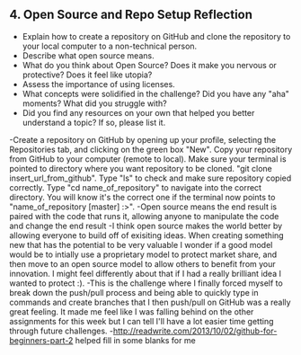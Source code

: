 ## 4. Open Source and Repo Setup Reflection

- Explain how to create a repository on GitHub and clone the repository to your local computer to a non-technical person.
- Describe what open source means.
- What do you think about Open Source? Does it make you nervous or protective? Does it feel like utopia?
- Assess the importance of using licenses.
- What concepts were solidified in the challenge? Did you have any "aha" moments? What did you struggle with?
- Did you find any resources on your own that helped you better understand a topic? If so, please list it.

-Create a repository on GitHub by opening up your profile, selecting the Repositories tab, and clicking on the green box "New". Copy your repository from GitHub to your computer (remote to local). Make sure your terminal is pointed to directory where you want repository to be cloned. "git clone insert_url_from_github". Type "ls" to check and make sure repository copied correctly. Type "cd name_of_repository" to navigate into the correct directory. You will know it's the correct one if the terminal now points to "name_of_repository [master] :>".
-Open source means the end result is paired with the code that runs it, allowing anyone to manipulate the code and change the end result
-I think open source makes the world better by allowing everyone to build off of exisiting ideas. When creating something new that has the potential to be very valuable I wonder if a good model would be to intially use a proprietary model to protect market share, and then move to an open source model to allow others to benefit from your innovation. I might feel differently about that if I had a really brilliant idea I wanted to protect :).
-This is the challenge where I finally forced myself to break down the push/pull process and being able to quickly type in commands and create branches that I then push/pull on GitHub was a really great feeling. It made me feel like I was falling behind on the other assignments for this week but I can tell I'll have a lot easier time getting through future challenges.
-http://readwrite.com/2013/10/02/github-for-beginners-part-2 helped fill in some blanks for me
